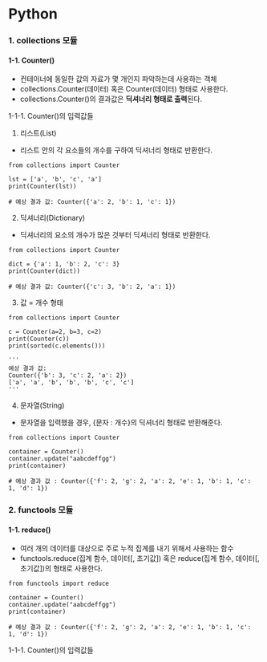 Python
=====================

### 1. collections 모듈

#### 1-1. Counter()
* 컨테이너에 동일한 값의 자료가 몇 개인지 파악하는데 사용하는 객체
* collections.Counter(데이터) 혹은 Counter(데이터) 형태로 사용한다.
* collections.Counter()의 결과값은 **딕셔너리 형태로 출력**된다.

1-1-1. Counter()의 입력값들

1. 리스트(List)
* 리스트 안의 각 요소들의 개수를 구하여 딕셔너리 형태로 반환한다.

```
from collections import Counter

lst = ['a', 'b', 'c', 'a']
print(Counter(lst))

# 예상 결과 값: Counter({'a': 2, 'b': 1, 'c': 1})
```

2. 딕셔너리(Dictionary)
* 딕셔너리의 요소의 개수가 많은 것부터 딕셔너리 형태로 반환한다.

```
from collections import Counter

dict = {'a': 1, 'b': 2, 'c': 3}
print(Counter(dict))

# 예상 결과 값: Counter({'c': 3, 'b': 2, 'a': 1})
```

3. 값 = 개수 형태

```
from collections import Counter

c = Counter(a=2, b=3, c=2)
print(Counter(c))
print(sorted(c.elements()))

'''
예상 결과 값: 
Counter({'b': 3, 'c': 2, 'a': 2})
['a', 'a', 'b', 'b', 'b', 'c', 'c']
'''
```

4. 문자열(String)
* 문자열을 입력했을 경우, {문자 : 개수}의 딕셔너리 형태로 반환해준다.

```
from collections import Counter

container = Counter()
container.update("aabcdeffgg")
print(container)

# 예상 결과 값 : Counter({'f': 2, 'g': 2, 'a': 2, 'e': 1, 'b': 1, 'c': 1, 'd': 1})
```

### 2. functools 모듈

#### 1-1. reduce()
* 여러 개의 데이터를 대상으로 주로 누적 집계를 내기 위해서 사용하는 함수
* functools.reduce(집계 함수, 데이터[, 초기값]) 혹은 reduce(집계 함수, 데이터[, 초기값])의 형태로 사용한다.

```
from functools import reduce

container = Counter()
container.update("aabcdeffgg")
print(container)

# 예상 결과 값 : Counter({'f': 2, 'g': 2, 'a': 2, 'e': 1, 'b': 1, 'c': 1, 'd': 1})
```

1-1-1. Counter()의 입력값들